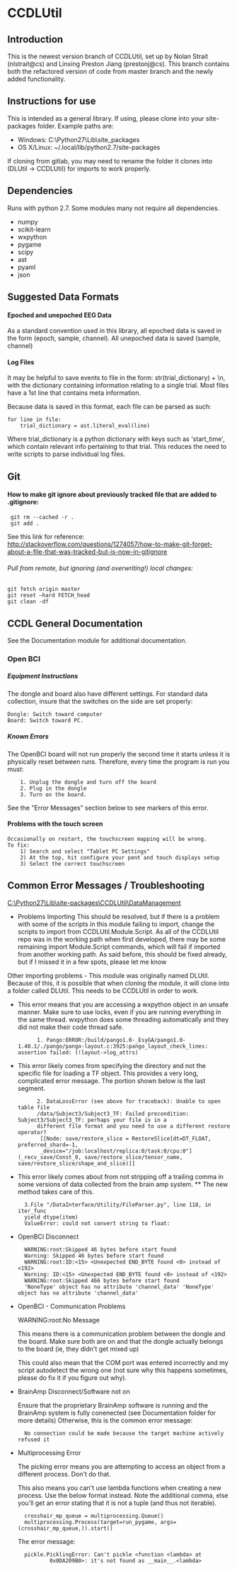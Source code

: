 # CCDLUtil

## Introduction

This is the newest version branch of CCDLUtil, set up by Nolan Strait (nlstrait@cs) and Linxing Preston Jiang (prestonj@cs).
This branch contains both the refactored version of code from master branch and the newly added functionality.

## Instructions for use

This is intended as a general library.  If using, please clone into your site-packages folder. Example paths are:
* Windows: C:\Python27\Lib\site_packages
* OS X/Linux: ~/.local/lib/python2.7/site-packages

If cloning from gitlab, you may need to rename the folder it clones into (DLUtil -> CCDLUtil) for imports
to work properly.

## Dependencies
Runs with python 2.7.  Some modules many not require all dependencies. 
* numpy
* scikit-learn
* wxpython
* pygame
* scipy
* ast
* pyaml
* json

## Suggested Data Formats

#### Epoched and unepoched EEG Data

As a standard convention used in this library, all epoched data is saved in the form (epoch, sample, channel).
All unepoched data is saved (sample, channel)

#### Log Files

It may be helpful to save events to file in the form: str(trial_dictionary) + \n, with the dictionary containing information relating to a single trial.
Most files have a 1st line that contains meta information.

Because data is saved in this format, each file can be parsed as such:
    
    for line in file:
        trial_dictionary = ast.literal_eval(line)

Where trial_dictionary is a python dictionary with keys such as 'start_time', which contain relevant info pertaining to that trial.
This reduces the need to write scripts to parse individual log files.

## Git
#### How to make git ignore about previously tracked file that are added to .gitignore:


     git rm --cached -r .
     git add .

See this link for reference:
http://stackoverflow.com/questions/1274057/how-to-make-git-forget-about-a-file-that-was-tracked-but-is-now-in-gitignore

###### Pull from remote, but ignoring (and overwriting!) local changes:

    git fetch origin master
    git reset —hard FETCH_head
    git clean -df
    

## CCDL General Documentation

See the Documentation module for additional documentation.

### Open BCI

##### Equipment Instructions
The dongle and board also have different settings.  For standard data collection, insure that the
switches on the side are set properly:

    Dongle: Switch toward computer
    Board: Switch toward PC.

##### Known Errors
The OpenBCI board will not run properly the second time it starts unless
it is physically reset between runs.  Therefore, every time the program is run you must:


        1. Unplug the dongle and turn off the board
        2. Plug in the dongle
        3. Turn on the board.

See the "Error Messages" section below to see markers of this error.

#### Problems with the touch screen

    Occasionally on restart, the touchscreen mapping will be wrong.
    To fix:
        1) Search and select "Tablet PC Settings"
        2) At the top, hit configure your pent and touch displays setup
        3) Select the correct touchscreen


## Common Error Messages / Troubleshooting
[C:\Python27\Lib\site-packages\CCDLUtil\DataManagement](C:%5CPython27%5CLib%5Csite-packages%5CCCDLUtil%5CDataManagement)
* Problems Importing
This should be resolved, but if there is a problem with some of the scripts in this module failing to import,
change the scripts to import from CCDLUtil.Module.Script.  As all of the CCDLUtil repo was in the working path when first developed,
there may be some remaining import Module.Script commands, which will fail if imported from another working
path.  As said before, this should be fixed already, but if I missed it in a few spots, please let me know

Other importing problems - This module was originally named DLUtil. Because of this, it is possible
that when cloning the module, it will clone into a folder called DLUtil. This needs to be CCDLUtil 
in order to work.



* This error means that you are accessing a wxpython object in an unsafe manner. Make sure to use locks, even if you are running everything in the same thread.
wxpython does some threading automatically and they did not make their code thread safe.


            1. Pango:ERROR:/build/pango1.0-_EsyGA/pango1.0-1.40.1/./pango/pango-layout.c:3925:pango_layout_check_lines: assertion failed: (!layout->log_attrs)


* This error likely comes from specifying the directory and not the specific file for loading a TF object.
This provides a very long, complicated error message.  The portion shown below is the last segment.


            2. DataLossError (see above for traceback): Unable to open table file
            /data/Subject3/Subject3_TF: Failed precondition: Subject3/Subject3_TF: perhaps your file is in a
            different file format and you need to use a different restore operator?
             [[Node: save/restore_slice = RestoreSlice[dt=DT_FLOAT, preferred_shard=-1,
             _device="/job:localhost/replica:0/task:0/cpu:0"](_recv_save/Const_0, save/restore_slice/tensor_name, save/restore_slice/shape_and_slice)]]

* This error likely comes about from not stripping off a trailing comma in some versions of data collected from the brain amp system.
    ** The new method takes care of this.

        3.File "/DataInterface/Utility/FileParser.py", line 118, in iter_func
        yield dtype(item)
        ValueError: could not convert string to float:


* OpenBCI Disconnect


        WARNING:root:Skipped 46 bytes before start found
        Warning: Skipped 46 bytes before start found
        WARNING:root:ID:<15> <Unexpected END_BYTE found <0> instead of <192>
        Warning: ID:<15> <Unexpected END_BYTE found <0> instead of <192>
        WARNING:root:Skipped 466 bytes before start found
        'NoneType' object has no attribute 'channel_data' 'NoneType' object has no attribute 'channel_data'

* OpenBCI - Communication Problems

    WARNING:root:No Message

    This means there is a communication problem between the dongle and
    the board. Make sure both are on and that the dongle actually belongs
    to the board (ie, they didn't get mixed up)

    This could also mean that the COM port was entered incorrectly and my
    script autodetect the wrong one (not sure why this happens sometimes,
    please do fix it if you figure out why).


* BrainAmp Disconnect/Software not on
    
    Ensure that the proprietary BrainAmp software is running and the BrainAmp system is fully conenected (see Documentation folder for more details)
    Otherwise, this is the common error message:
    

        No connection could be made because the target machine actively refused it

* Multiprocessing Error

    The picking error means you are attempting to access an object from a different process.  Don't do that.

    This also means you can't use lambda functions when creating a new process.  Use the below format instead.  Note the additional comma, else you'll get an error stating that it is not a tuple (and thus not iterable).


        crosshair_mp_queue = multiprocessing.Queue()
        multiprocessing.Process(target=run_pygame, args=(crosshair_mp_queue,)).start()

    The error message:

        pickle.PicklingError: Can't pickle <function <lambda> at
                0x0DA209B0>: it's not found as __main__.<lambda>
